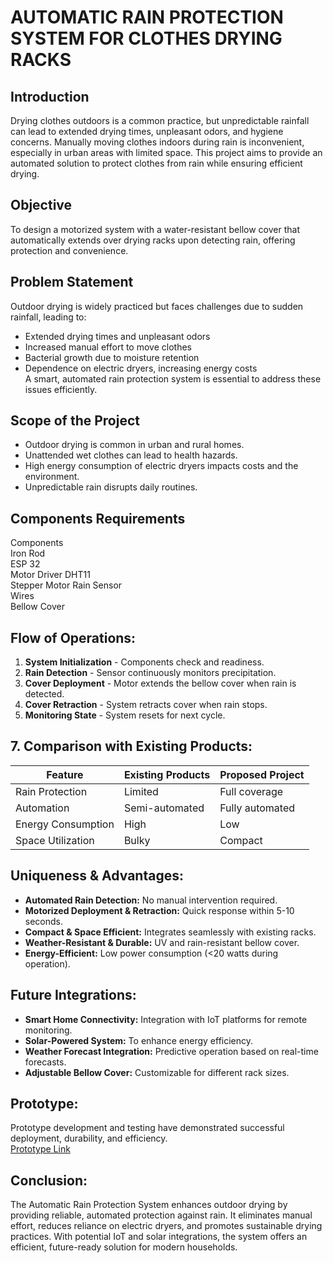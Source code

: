 
# AUTOMATIC RAIN PROTECTION SYSTEM FOR CLOTHES DRYING RACKS



## Introduction
Drying clothes outdoors is a common practice, but unpredictable rainfall can lead to extended drying times, unpleasant odors, and hygiene concerns. Manually moving clothes indoors during rain is inconvenient, especially in urban areas with limited space. This project aims to provide an automated solution to protect clothes from rain while ensuring efficient drying.

## Objective
To design a motorized system with a water-resistant bellow cover that automatically extends over drying racks upon detecting rain, offering protection and convenience.

## Problem Statement
Outdoor drying is widely practiced but faces challenges due to sudden rainfall, leading to:
- Extended drying times and unpleasant odors
- Increased manual effort to move clothes
- Bacterial growth due to moisture retention
- Dependence on electric dryers, increasing energy costs  
A smart, automated rain protection system is essential to address these issues efficiently.

## Scope of the Project 
- Outdoor drying is common in urban and rural homes.
- Unattended wet clothes can lead to health hazards.
- High energy consumption of electric dryers impacts costs and the environment.
- Unpredictable rain disrupts daily routines.

## Components Requirements
Components      
  Iron Rod     
  ESP 32        
  Motor Driver 
  DHT11        
  Stepper Motor 
  Rain Sensor  
  Wires        
 Bellow Cover 


## Flow of Operations:
1. **System Initialization** - Components check and readiness.
2. **Rain Detection** - Sensor continuously monitors precipitation.
3. **Cover Deployment** - Motor extends the bellow cover when rain is detected.
4. **Cover Retraction** - System retracts cover when rain stops.
5. **Monitoring State** - System resets for next cycle.

## 7. Comparison with Existing Products:
| Feature              | Existing Products | Proposed Project |
|----------------------|------------------|------------------|
| Rain Protection     | Limited          | Full coverage   |
| Automation         | Semi-automated   | Fully automated  |
| Energy Consumption | High             | Low             |
| Space Utilization  | Bulky            | Compact         |

## Uniqueness & Advantages:
- **Automated Rain Detection:** No manual intervention required.
- **Motorized Deployment & Retraction:** Quick response within 5-10 seconds.
- **Compact & Space Efficient:** Integrates seamlessly with existing racks.
- **Weather-Resistant & Durable:** UV and rain-resistant bellow cover.
- **Energy-Efficient:** Low power consumption (<20 watts during operation).

## Future Integrations:
- **Smart Home Connectivity:** Integration with IoT platforms for remote monitoring.
- **Solar-Powered System:** To enhance energy efficiency.
- **Weather Forecast Integration:** Predictive operation based on real-time forecasts.
- **Adjustable Bellow Cover:** Customizable for different rack sizes.

## Prototype:
Prototype development and testing have demonstrated successful deployment, durability, and efficiency.  
[Prototype Link](https://drive.google.com/file/d/1fqypYZ0EEewzw_ew_TRqU84IeyJ62mjE/view?usp=drivesdk)

## Conclusion:
The Automatic Rain Protection System enhances outdoor drying by providing reliable, automated protection against rain. It eliminates manual effort, reduces reliance on electric dryers, and promotes sustainable drying practices. With potential IoT and solar integrations, the system offers an efficient, future-ready solution for modern households.

